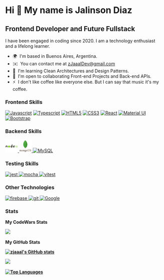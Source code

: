 Hi 👋 My name is Jalinson Diaz
==============================
Frontend Developer and Future Fullstack
--------------------------------------

I have been engaged in coding since 2020. I am a technology enthusiast and a lifelong learner.
* 🌍  I'm based in Buenos Aires, Argentina.
* ✉️  You can contact me at [zJaaalDev@gmail.com](mailto:zJaaalDev@gmail.com )
* 🧠  I'm learning Clean Architectures and Design Patterns.
* 🤝  I'm open to collaborating Front-end Projects and Back-end APIs.
* ⚡  I don't like coffee like everyone else. But I can say that music it's my coffee.

### Frontend Skills

<p align="left">
<a href="https://developer.mozilla.org/en-US/docs/Web/JavaScript" target="_blank" rel="noreferrer"><img src="https://raw.githubusercontent.com/danielcranney/readme-generator/main/public/icons/skills/javascript-colored.svg" width="36" height="36" alt="Javascript" /></a>
<a href="https://www.typescriptlang.org" target="_blank" rel="noreferrer"><img src="https://raw.githubusercontent.com/danielcranney/readme-generator/main/public/icons/skills/typescript-colored.svg" width="36" height="36" alt="Typescript" /></a>
<a href="https://developer.mozilla.org/en-US/docs/Glossary/HTML5" target="_blank" rel="noreferrer"><img src="https://raw.githubusercontent.com/danielcranney/readme-generator/main/public/icons/skills/html5-colored.svg" width="36" height="36" alt="HTML5" /></a>
<a href="https://www.w3.org/TR/CSS/#css" target="_blank" rel="noreferrer"><img src="https://raw.githubusercontent.com/danielcranney/readme-generator/main/public/icons/skills/css3-colored.svg" width="36" height="36" alt="CSS3" /></a>
<a href="https://reactjs.org/" target="_blank" rel="noreferrer"><img src="https://raw.githubusercontent.com/danielcranney/readme-generator/main/public/icons/skills/react-colored.svg" width="36" height="36" alt="React" /></a>
<a href="https://mui.com/" target="_blank" rel="noreferrer"><img src="https://raw.githubusercontent.com/danielcranney/readme-generator/main/public/icons/skills/materialui-colored.svg" width="36" height="36" alt="Material UI" /></a>
<a href="https://getbootstrap.com/" target="_blank" rel="noreferrer"><img src="https://raw.githubusercontent.com/danielcranney/readme-generator/main/public/icons/skills/bootstrap-colored.svg" width="36" height="36" alt="Bootstrap" /></a>
</p>

### Backend Skills

<p>
 <a href="https://nodejs.org" target="_blank" rel="noreferrer"> <img src="https://raw.githubusercontent.com/devicons/devicon/master/icons/nodejs/nodejs-original-wordmark.svg" alt="nodejs" width="40" height="40"/> </a>
<a href="https://www.mongodb.com/" target="_blank" rel="noreferrer"> <img src="https://raw.githubusercontent.com/devicons/devicon/master/icons/mongodb/mongodb-original-wordmark.svg" alt="mongodb" width="40" height="40"/> </a>
<a href="https://www.mysql.com/" target="_blank" rel="noreferrer"><img src="https://raw.githubusercontent.com/danielcranney/readme-generator/main/public/icons/skills/mysql-colored.svg" width="36" height="36" alt="MySQL" /></a>
</p>

### Testing Skills

<p><a href="https://jestjs.io" target="_blank" rel="noreferrer"> <img src="https://www.vectorlogo.zone/logos/jestjsio/jestjsio-icon.svg" alt="jest" width="40" height="40"/> </a> <a href="https://mochajs.org" target="_blank" rel="noreferrer"> <img src="https://www.vectorlogo.zone/logos/mochajs/mochajs-icon.svg" alt="mocha" width="40" height="40"/> </a>
 <a href="https://vitest.dev" target="_blank" rel="noreferrer"> <img src="https://vitest.dev/logo.svg" alt="vitest" width="40" height="40"/> </a>

</p>

### Other Technologies

<p>
 <a href="https://firebase.google.com/" target="_blank" rel="noreferrer"> <img src="https://www.vectorlogo.zone/logos/firebase/firebase-icon.svg" alt="firebase" width="40" height="40"/> </a>
 <a href="https://git-scm.com/" target="_blank" rel="noreferrer"> <img src="https://www.vectorlogo.zone/logos/git-scm/git-scm-icon.svg" alt="git" width="40" height="40"/> </a>
<a href="https://google.com" target="_blank" rel="noreferrer"><img src="https://upload.wikimedia.org/wikipedia/commons/5/53/Google_%22G%22_Logo.svg" width="36" height="36" alt="Google"></a>
</p>

### Stats
<b>My CodeWars Stats<b>

<p align="left">

<a href="https://www.codewars.com/users/zJaaal">
<img src="https://github.r2v.ch/codewars?user=zJaaal&stroke=%23e0337f&top_languages=true"/>
</a>
</p>



<b>My GitHub Stats</b>

<a href="http://www.github.com/zjaaal"><img src="https://github-readme-stats.vercel.app/api?username=zjaaal&show_icons=true&hide=&count_private=true&title_color=ec4899&text_color=10b981&icon_color=ec4899&bg_color=1c1917&hide_border=true&show_icons=true" alt="zjaaal's GitHub stats" /></a>

<a href="http://www.github.com/zjaaal"><img src="https://github-readme-streak-stats.herokuapp.com/?user=zjaaal&stroke=10b981&background=1c1917&ring=ec4899&fire=ec4899&currStreakNum=10b981&currStreakLabel=ec4899&sideNums=10b981&sideLabels=10b981&dates=10b981&hide_border=true" /></a>

<a href="https://github.com/zjaaal" align="left"><img src="https://github-readme-stats.vercel.app/api/top-langs/?username=zjaaal&title_color=ec4899&text_color=10b981&icon_color=ec4899&bg_color=1c1917&hide_border=true&locale=en&custom_title=Top%20%Languages" alt="Top Languages" /></a>
